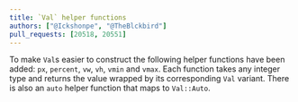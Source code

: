 ```yaml
---
title: `Val` helper functions
authors: ["@Ickshonpe", "@TheBlckbird"]
pull_requests: [20518, 20551]
---
```


To make `Val`s easier to construct the following helper functions have been added: `px`, `percent`, `vw`, `vh`, `vmin` and `vmax`. Each function takes any integer type and returns the value wrapped by its corresponding `Val` variant. There is also an `auto` helper function that maps to `Val::Auto`.
